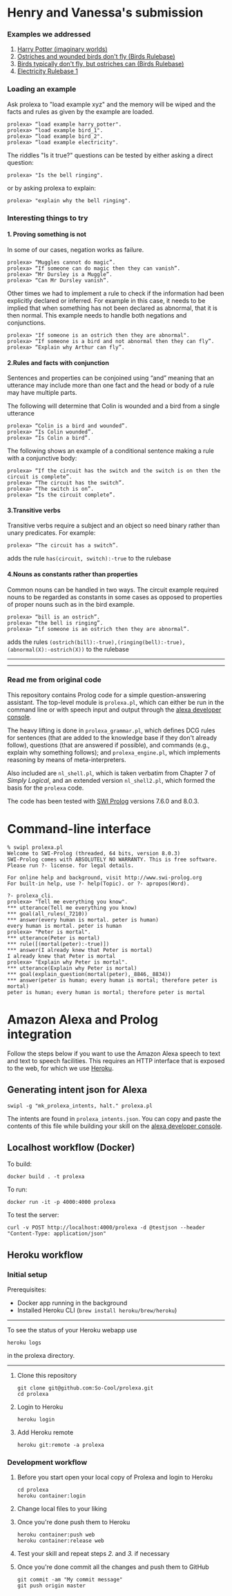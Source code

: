 # Henry and Vanessa's submission #

### Examples we addressed

1. [Harry Potter (imaginary worlds)](https://rule-reasoning.apps.allenai.org/?p=Harry%20can%20do%20magic.%20%0AMuggles%20cannot%20do%20magic.%20%0AIf%20a%20person%20can%20do%20magic%20then%20they%20can%20vanish.%20%0AMr%20Dursley%20is%20a%20Muggle.&q=Harry%20can%20vanish.%20%0AMr%20Dursley%20can%20vanish)
2. [Ostriches and wounded birds don't fly (Birds Rulebase)](https://rule-reasoning.apps.allenai.org/?p=Arthur%20is%20a%20bird.%20%0AArthur%20is%20not%20wounded.%20%0ABill%20is%20an%20ostrich.%20%0AColin%20is%20a%20bird.%20%0AColin%20is%20wounded.%20%0ADave%20is%20not%20an%20ostrich.%20%0ADave%20is%20wounded.%20%0AIf%20someone%20is%20an%20ostrich%20then%20they%20are%20a%20bird.%20%0AIf%20someone%20is%20an%20ostrich%20then%20they%20are%20abnormal.%20%0AIf%20someone%20is%20an%20ostrich%20then%20they%20cannot%20fly.%20%0AIf%20someone%20is%20a%20bird%20and%20wounded%20then%20they%20are%20abnormal.%20%0AIf%20someone%20is%20wounded%20then%20they%20cannot%20fly.%20%0AIf%20someone%20is%20a%20bird%20and%20not%20abnormal%20then%20they%20can%20fly.&q=Arthur%20can%20fly.%20%0ABill%20can%20fly.%20%0AColin%20can%20fly.%20%0ADave%20can%20fly.)
3. [Birds typically don't fly, but ostriches can (Birds Rulebase)](https://rule-reasoning.apps.allenai.org/?p=If%20someone%20is%20an%20ostrich%20then%20they%20can%20fly.%20%0AIf%20someone%20is%20an%20ostrich%20then%20they%20are%20a%20bird.%20%0AIf%20someone%20is%20a%20bird%20and%20not%20abnormal%20then%20they%20cannot%20fly.%20%0AIf%20someone%20can%20fly%20then%20they%20are%20abnormal.%20%0AArthur%20is%20a%20bird.%20%0ABill%20is%20an%20ostrich.&q=Arthur%20can%20fly.%20%0ABill%20can%20fly)
4. [Electricity Rulebase 1](https://rule-reasoning.apps.allenai.org/?p=The%20circuit%20has%20a%20switch.%20%0AThe%20circuit%20has%20a%20bell.%20%0AThe%20switch%20is%20on.%20%0AIf%20the%20circuit%20has%20the%20switch%20and%20the%20switch%20is%20on%20then%20the%20circuit%20is%20complete.%20%0AIf%20the%20circuit%20does%20not%20have%20the%20switch%20then%20the%20circuit%20is%20complete.%20%0AIf%20the%20circuit%20is%20complete%20and%20the%20circuit%20has%20the%20light%20bulb%20then%20the%20light%20bulb%20is%20glowing.%20%0AIf%20the%20circuit%20is%20complete%20and%20the%20circuit%20has%20the%20bell%20then%20the%20bell%20is%20ringing.%20%0AIf%20the%20circuit%20is%20complete%20and%20the%20circuit%20has%20the%20radio%20then%20the%20radio%20is%20playing.&q=The%20bell%20is%20ringing.%20%0AThe%20light%20bulb%20is%20glowing.%20%0AThe%20radio%20is%20playing)


### Loading an example

Ask prolexa to "load example xyz" and the memory will be wiped and the facts and rules as given by the example are loaded.

```
prolexa> “load example harry_potter".
prolexa> “load example bird_1".
prolexa> “load example bird_2".
prolexa> “load example electricity".

```

The riddles "Is it true?" questions can be tested by either asking a direct question:
```
prolexa> "Is the bell ringing".
```
or by asking prolexa to explain:
```
prolexa> "explain why the bell ringing".
```

### Interesting things to try


#### 1. Proving something is not

In some of our cases, negation works as failure.

```
prolexa> “Muggles cannot do magic”.
prolexa> “If someone can do magic then they can vanish”.
prolexa> “Mr Dursley is a Muggle”.
prolexa> “Can Mr Dursley vanish”.
```

Other times we had to implement a rule to check if the information had been explicitly declared or inferred. For example in this case, it needs to be implied that when something has not been declared as abnormal, that it is then normal. This example needs to handle both negations and conjunctions. 

```
prolexa> "If someone is an ostrich then they are abnormal".
prolexa> “If someone is a bird and not abnormal then they can fly”.
prolexa> “Explain why Arthur can fly”.
```

#### 2.Rules and facts with conjunction

Sentences and properties can be conjoined using “and” meaning that an utterance may include more than one fact and the head or body of a rule may have multiple parts.

The following will determine that Colin is wounded and a bird from a single utterance
```
prolexa> “Colin is a bird and wounded”.
prolexa> “Is Colin wounded”.
prolexa> “Is Colin a bird”.
```

The following shows an example of a conditional sentence making a rule with a conjunctive body:
```
prolexa> “If the circuit has the switch and the switch is on then the circuit is complete”.
prolexa> “The circuit has the switch”.
prolexa> “The switch is on”.
prolexa> “Is the circuit complete”.
```

#### 3.Transitive verbs

Transitive verbs require a subject and an object so need binary rather than unary predicates. For example:
```
prolexa> “The circuit has a switch”.
```
adds the rule `has(circuit, switch):-true` to the rulebase

#### 4.Nouns as constants rather than properties

Common nouns can be handled in two ways. The circuit example required nouns to be regarded as constants in some cases as opposed to properties of proper nouns such as in the bird example.

```
prolexa> “bill is an ostrich”.
prolexa> “the bell is ringing”.
prolexa> “if someone is an ostrich then they are abnormal”.
```
adds the rules `(ostrich(bill):-true),(ringing(bell):-true),(abnormal(X):-ostrich(X))` to the rulebase



---
---


### Read me from original code


This repository contains Prolog code for a simple question-answering assistant. The top-level module is `prolexa.pl`, which can either be run in the command line or with speech input and output through the
[alexa developer console](https://developer.amazon.com/alexa/console/ask).

The heavy lifting is done in
`prolexa_grammar.pl`, which defines DCG rules for
sentences (that are added to the knowledge base if they don't already follow),
questions (that are answered if possible), and
commands (e.g., explain why something follows); and
`prolexa_engine.pl`, which implements reasoning by means of meta-interpreters.

Also included are `nl_shell.pl`, which is taken verbatim from Chapter 7 of *Simply Logical*,
and an extended version `nl_shell2.pl`, which formed the basis for the `prolexa` code.

The code has been tested with [SWI Prolog](https://www.swi-prolog.org) versions 7.6.0 and 8.0.3.

# Command-line interface #

```
% swipl prolexa.pl
Welcome to SWI-Prolog (threaded, 64 bits, version 8.0.3)
SWI-Prolog comes with ABSOLUTELY NO WARRANTY. This is free software.
Please run ?- license. for legal details.

For online help and background, visit http://www.swi-prolog.org
For built-in help, use ?- help(Topic). or ?- apropos(Word).

?- prolexa_cli.
prolexa> "Tell me everything you know".
*** utterance(Tell me everything you know)
*** goal(all_rules(_7210))
*** answer(every human is mortal. peter is human)
every human is mortal. peter is human
prolexa> "Peter is mortal".
*** utterance(Peter is mortal)
*** rule([(mortal(peter):-true)])
*** answer(I already knew that Peter is mortal)
I already knew that Peter is mortal
prolexa> "Explain why Peter is mortal".
*** utterance(Explain why Peter is mortal)
*** goal(explain_question(mortal(peter),_8846,_8834))
*** answer(peter is human; every human is mortal; therefore peter is mortal)
peter is human; every human is mortal; therefore peter is mortal
```


# Amazon Alexa and Prolog integration #

Follow the steps below if you want to use the Amazon Alexa speech to text and text to speech facilities.
This requires an HTTP interface that is exposed to the web, for which we use
[Heroku](http://heroku.com).

## Generating intent json for Alexa ##
```
swipl -g "mk_prolexa_intents, halt." prolexa.pl
```
The intents are found in `prolexa_intents.json`. You can copy and paste the contents of this file while building your skill on the
[alexa developer console](https://developer.amazon.com/alexa/console/ask).


## Localhost workflow (Docker) ##
To build:
```
docker build . -t prolexa
```

To run:
```
docker run -it -p 4000:4000 prolexa
```

To test the server:
```
curl -v POST http://localhost:4000/prolexa -d @testjson --header "Content-Type: application/json"
```

## Heroku workflow ##
### Initial setup ###
Prerequisites:

- Docker app running in the background
- Installed Heroku CLI (`brew install heroku/brew/heroku`)

---

To see the status of your Heroku webapp use
```
heroku logs
```

in the prolexa directory.

---

1. Clone this repository
    ```
    git clone git@github.com:So-Cool/prolexa.git
    cd prolexa
    ```

2. Login to Heroku
    ```
    heroku login
    ```

3. Add Heroku remote
    ```
    heroku git:remote -a prolexa
    ```

### Development workflow ###
1. Before you start open your local copy of Prolexa and login to Heroku
    ```
    cd prolexa
    heroku container:login
    ```

2. Change local files to your liking
3. Once you're done push them to Heroku
    ```
    heroku container:push web
    heroku container:release web
    ```

4. Test your skill and repeat steps *2.* and *3.* if necessary
5. Once you're done commit all the changes and push them to GitHub
    ```
    git commit -am "My commit message"
    git push origin master
    ```
